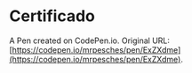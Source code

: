 # Certificado

A Pen created on CodePen.io. Original URL: [https://codepen.io/mrpesches/pen/ExZXdme](https://codepen.io/mrpesches/pen/ExZXdme).


